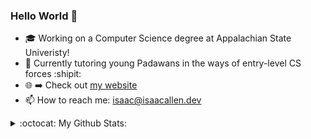 ### Hello World 👋

- :mortar_board: Working on a Computer Science degree at Appalachian State Univeristy!
- 🌱 Currently tutoring young Padawans in the ways of entry-level CS forces :shipit:
- :globe_with_meridians: :arrow_right: Check out [my website](https://isaacallen.dev) 
- 📫 How to reach me: isaac@isaacallen.dev

<details>
  <summary>:octocat: My Github Stats:</summary>
  
  <img align="left" alt="IsaacMAllen's Github Stats" src="https://github-readme-stats-git-master.isaacmallen.vercel.app/api?username=IsaacMAllen&show_icons=true&hide_border=true&count_private=true&hide_title=true" />
  
</details>
